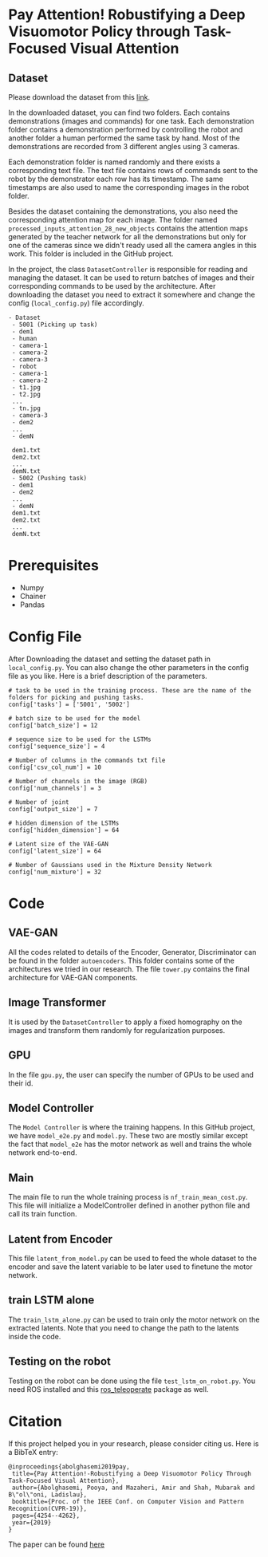 # Pay Attention! Robustifying a Deep Visuomotor Policy through Task-Focused Visual Attention

## Dataset 
Please download the dataset from this [link](https://drive.google.com/file/d/1zo0DtuIjLWhFkpZdk9o-26tJ54iXg1pV/view?usp=sharing).

In the downloaded dataset, you can find two folders. Each contains demonstrations (images and commands) for one task. Each demonstration folder contains a demonstration performed by controlling the robot and another folder a human performed the same task by hand. Most of the demonstrations are recorded from 3 different angles using 3 cameras.

Each demonstration folder is named randomly and there exists a corresponding text file. The text file contains rows of commands sent to the robot by the demonstrator each row has its timestamp. The same timestamps are also used to name the corresponding images in the robot folder.

Besides the dataset containing the demonstrations, you also need the corresponding attention map for each image. The folder named `processed_inputs_attention_28_new_objects` contains the attention maps generated by the teacher network for all the demonstrations but only for one of the cameras since we didn't ready used all the camera angles in this work. This folder is included in the GitHub project.

In the project, the class `DatasetController` is responsible for reading and managing the dataset. It can be used to return batches of images and their corresponding commands to be used by the architecture. After downloading the dataset you need to extract it somewhere and change the config (`local_config.py`) file accordingly.

```
- Dataset
 - 5001 (Picking up task)
 - dem1
 - human
 - camera-1
 - camera-2
 - camera-3
 - robot
 - camera-1
 - camera-2
 - t1.jpg
 - t2.jpg
 ...
 - tn.jpg
 - camera-3
 - dem2
 ...
 - demN

 dem1.txt
 dem2.txt
 ...
 demN.txt
 - 5002 (Pushing task)
 - dem1
 - dem2
 ...
 - demN
 dem1.txt
 dem2.txt
 ...
 demN.txt
```
# Prerequisites
- Numpy
- Chainer
- Pandas

# Config File
After Downloading the dataset and setting the dataset path in `local_config.py`. You can also change the other parameters in the config file as you like. Here is a brief description of the parameters.
```
# task to be used in the training process. These are the name of the folders for picking and pushing tasks.
config['tasks'] = ['5001', '5002']

# batch size to be used for the model
config['batch_size'] = 12

# sequence size to be used for the LSTMs
config['sequence_size'] = 4

# Number of columns in the commands txt file
config['csv_col_num'] = 10

# Number of channels in the image (RGB)
config['num_channels'] = 3

# Number of joint
config['output_size'] = 7

# hidden dimension of the LSTMs
config['hidden_dimension'] = 64

# Latent size of the VAE-GAN
config['latent_size'] = 64

# Number of Gaussians used in the Mixture Density Network
config['num_mixture'] = 32
```
# Code

## VAE-GAN
All the codes related to details of the Encoder, Generator, Discriminator can be found in the folder `autoencoders`. This folder contains some of the architectures we tried in our research. The file `tower.py` contains the final architecture for VAE-GAN components.

## Image Transformer
It is used by the `DatasetController` to apply a fixed homography on the images and transform them randomly for regularization purposes.

## GPU
In the file `gpu.py`, the user can specify the number of GPUs to be used and their id.

## Model Controller
The `Model Controller` is where the training happens. In this GitHub project, we have `model_e2e.py` and `model.py`. These two are mostly similar except the fact that `model_e2e` has the motor network as well and trains the whole network end-to-end.

## Main
The main file to run the whole training process is `nf_train_mean_cost.py`. This file will initialize a ModelController defined in another python file and call its train function.

## Latent from Encoder
This file `latent_from_model.py` can be used to feed the whole dataset to the encoder and save the latent variable to be later used to finetune the motor network.

## train LSTM alone
The `train_lstm_alone.py` can be used to train only the motor network on the extracted latents. Note that you need to change the path to the latents inside the code.

## Testing on the robot
Testing on the robot can be done using the file `test_lstm_on_robot.py`. You need ROS installed and this [ros_teleoperate](https://github.com/pouyaAB/ros_teleoperate) package as well.



# Citation
If this project helped you in your research, please consider citing us. Here is a BibTeX entry:

```
@inproceedings{abolghasemi2019pay,
 title={Pay Attention!-Robustifying a Deep Visuomotor Policy Through Task-Focused Visual Attention},
 author={Abolghasemi, Pooya, and Mazaheri, Amir and Shah, Mubarak and B\"ol\"oni, Ladislau},
 booktitle={Proc. of the IEEE Conf. on Computer Vision and Pattern Recognition(CVPR-19)},
 pages={4254--4262},
 year={2019}
}
```

The paper can be found [here](http://openaccess.thecvf.com/content_CVPR_2019/html/Abolghasemi_Pay_Attention_-_Robustifying_a_Deep_Visuomotor_Policy_Through_Task-Focused_CVPR_2019_paper.html)


